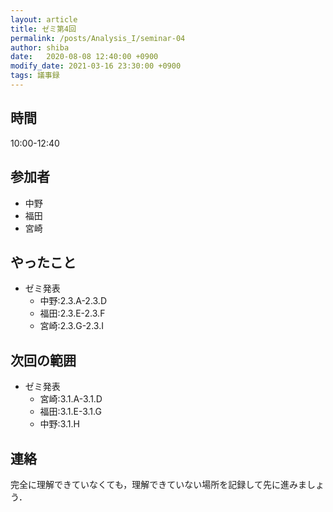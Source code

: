 ```yaml
---
layout: article
title: ゼミ第4回
permalink: /posts/Analysis_I/seminar-04
author: shiba
date:   2020-08-08 12:40:00 +0900
modify_date: 2021-03-16 23:30:00 +0900
tags: 議事録
---
```


## 時間

10:00-12:40

## 参加者

- 中野
- 福田
- 宮崎

## やったこと

- ゼミ発表
  - 中野:2.3.A-2.3.D
  - 福田:2.3.E-2.3.F
  - 宮崎:2.3.G-2.3.I

## 次回の範囲

- ゼミ発表
  - 宮崎:3.1.A-3.1.D
  - 福田:3.1.E-3.1.G
  - 中野:3.1.H

## 連絡

完全に理解できていなくても，理解できていない場所を記録して先に進みましょう．
